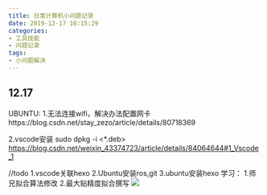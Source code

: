 ```yaml
---
title: 日常计算机小问题记录
date: 2019-12-17 16:15:29
categories:
- 工具技能
- 问题记录
tags:
- 小问题解决
---
```



## 12.17
UBUNTU:
1.无法连接wifi，解决办法配置网卡https://blog.csdn.net/stay_zezo/article/details/80718369

2.vscode安装
sudo dpkg -i <*.deb>
https://blog.csdn.net/weixin_43374723/article/details/84064644#1_Vscode_1

//todo
1.vscode关联hexo
2.Ubuntu安装ros,git
3.ubuntu安装hexo
学习：
1.师兄拟合算法修改
2.最大贴精度拟合撰写
![](https://img-blog.csdn.net/20180720100435417?watermark/2/text/aHR0cHM6Ly9ibG9nLmNzZG4ubmV0L2NjbnRfMjAxMg==/font/5a6L5L2T/fontsize/400/fill/I0JBQkFCMA==/dissolve/70)

## 